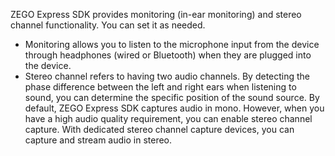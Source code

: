 ZEGO Express SDK provides monitoring (in-ear monitoring) and stereo channel functionality. You can set it as needed.

- Monitoring allows you to listen to the microphone input from the device through headphones (wired or Bluetooth) when they are plugged into the device.
- Stereo channel refers to having two audio channels. By detecting the phase difference between the left and right ears when listening to sound, you can determine the specific position of the sound source. By default, ZEGO Express SDK captures audio in mono. However, when you have a high audio quality requirement, you can enable stereo channel capture. With dedicated stereo channel capture devices, you can capture and stream audio in stereo.











